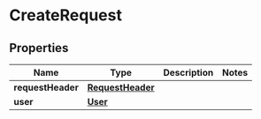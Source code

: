 
# CreateRequest

## Properties
Name | Type | Description | Notes
------------ | ------------- | ------------- | -------------
**requestHeader** | [**RequestHeader**](RequestHeader.md) |  | 
**user** | [**User**](User.md) |  | 



